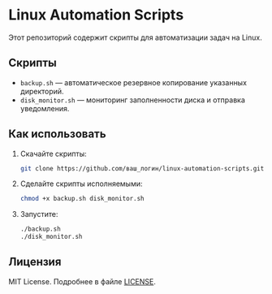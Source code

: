 # Linux Automation Scripts

Этот репозиторий содержит скрипты для автоматизации задач на Linux.

## Скрипты
- `backup.sh` — автоматическое резервное копирование указанных директорий.
- `disk_monitor.sh` — мониторинг заполненности диска и отправка уведомления.

## Как использовать
1. Скачайте скрипты:
   ```bash
   git clone https://github.com/ваш_логин/linux-automation-scripts.git
2. Сделайте скрипты исполняемыми:
   ```bash
   chmod +x backup.sh disk_monitor.sh
3. Запустите:
   ```bash
   ./backup.sh
   ./disk_monitor.sh

## Лицензия
MIT License. Подробнее в файле [LICENSE](LICENSE).
